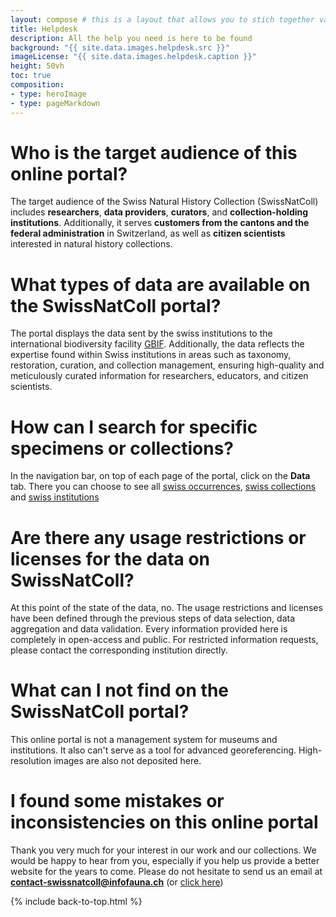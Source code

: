 ```yaml
---
layout: compose # this is a layout that allows you to stich together various predefined blocks that comes with the the,e
title: Helpdesk
description: All the help you need is here to be found
background: "{{ site.data.images.helpdesk.src }}"
imageLicense: "{{ site.data.images.helpdesk.caption }}"
height: 50vh
toc: true
composition:
- type: heroImage
- type: pageMarkdown
---
```


# Who is the target audience of this online portal?
The target audience of the Swiss Natural History Collection (SwissNatColl) includes **researchers**, **data providers**, **curators**, and **collection-holding institutions**. Additionally, it serves **customers from the cantons and the federal administration** in Switzerland, as well as **citizen scientists** interested in natural history collections.

# What types of data are available on the SwissNatColl portal?
The portal displays the data sent by the swiss institutions to the international biodiversity facility [GBIF](https://www.gbif.org/). Additionally, the data reflects the expertise found within Swiss institutions in areas such as taxonomy, restoration, curation, and collection management, ensuring high-quality and meticulously curated information for researchers, educators, and citizen scientists.

# How can I search for specific specimens or collections?
In the navigation bar, on top of each page of the portal, click on the **Data** tab. There you can choose to see all [swiss occurrences](/occurrence/search), [swiss collections](/collection/search) and [swiss institutions](/institution/search)

# Are there any usage restrictions or licenses for the data on SwissNatColl?
At this point of the state of the data, no. The usage restrictions and licenses have been defined through the previous steps of data selection, data aggregation and data validation. Every information provided here is completely in open-access and public. For restricted information requests, please contact the corresponding institution directly.

# What can I not find on the SwissNatColl portal?
This online portal is not a management system for museums and institutions. It also can't serve as a tool for advanced georeferencing. High-resolution images are also not deposited here.

# I found some mistakes or inconsistencies on this online portal
Thank you very much for your interest in our work and our collections. We would be happy to hear from you, especially if you help us provide a better website for the years to come. Please do not hesitate to send us an email at **contact-swissnatcoll@infofauna.ch** (or [click here](mailto:contact-swissnatcoll@infofauna.ch))


{% include back-to-top.html %}
